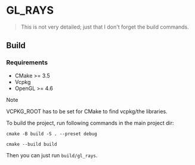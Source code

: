 # GL_RAYS

> This is not very detailed;
> just that I don't forget the build commands.

## Build

### Requirements

- CMake >= 3.5
- Vcpkg
- OpenGL >= 4.6

> [!NOTE]
> VCPKG_ROOT has to be set
> for CMake to find vcpkg/the libraries.

To build the project,
run following commands in the main project dir:

`cmake -B build -S . --preset debug`

`cmake --build build`

Then you can just run `build/gl_rays`.
